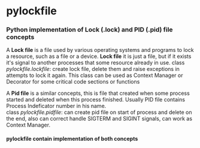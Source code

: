 # pylockfile
### Python implementation of Lock (.lock) and PID (.pid) file concepts

A <b>Lock file</b> is a file used by various operating systems and programs to lock a resource, such as a file or a
device. <b>Lock file</b> it is just a file, but if it exists it's signal to another processes that some resource
already in use.
class <i>pylockfile.lockfile</i>: create lock file, delete them and raise exceptions in attempts to lock it again.
This class can be used as Context Manager or Decorator for some critical code sections or functions

A <b>Pid file</b> is a similar concepts, this is file that created when some process started and deleted when 
this process finished. Usually PID file contains Process Indeficator number in his name.  
class <i>pylockfile.pidfile</i>: can create pid file on start of process and delete on the end, also can correct handle
SIGTERM and SIGINT signals, can work as Context Manager.

#### pylockfile contain implementation of both concepts 

